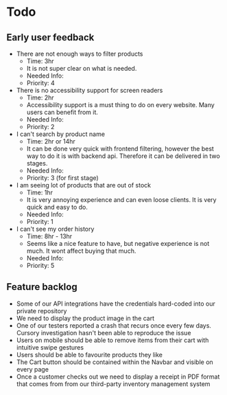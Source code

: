 # Todo

## Early user feedback

-   There are not enough ways to filter products
    -   Time: 3hr
    -   It is not super clear on what is needed.
    -   Needed Info:
    -   Priority: 4
-   There is no accessibility support for screen readers
    -   Time: 2hr
    -   Accessibility support is a must thing to do on every website. Many users can benefit from it.
    -   Needed Info:
    -   Priority: 2
-   I can't search by product name
    -   Time: 2hr or 14hr
    -   It can be done very quick with frontend filtering, however the best way to do it is with backend api. Therefore it can be delivered in two stages.
    -   Needed Info:
    -   Priority: 3 (for first stage)
-   I am seeing lot of products that are out of stock
    -   Time: 1hr
    -   It is very annoying experience and can even loose clients. It is very quick and easy to do.
    -   Needed Info:
    -   Priority: 1
-   I can't see my order history
    -   Time: 8hr - 13hr
    -   Seems like a nice feature to have, but negative experience is not much. It wont affect buying that much.
    -   Needed Info:
    -   Priority: 5

## Feature backlog

-   Some of our API integrations have the credentials hard-coded into our private repository
-   We need to display the product image in the cart
-   One of our testers reported a crash that recurs once every few days. Cursory investigation hasn't been able to reproduce the issue
-   Users on mobile should be able to remove items from their cart with intuitive swipe gestures
-   Users should be able to favourite products they like
-   The Cart button should be contained within the Navbar and visible on every page
-   Once a customer checks out we need to display a receipt in PDF format that comes from from our third-party inventory management system
